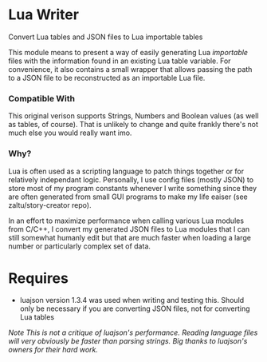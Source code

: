 # Lua Writer
Convert Lua tables and JSON files to Lua importable tables

This module means to present a way of easily generating Lua *importable* files with the information found in an existing Lua table variable.
For convenience, it also contains a small wrapper that allows passing the path to a JSON file to be reconstructed as an importable Lua file.

### Compatible With
This original verison supports Strings, Numbers and Boolean values (as well as tables, of course). That is unlikely to change and quite
frankly there's not much else you would really want imo.

### Why?
Lua is often used as a scripting language to patch things together or for relatively independant logic. Personally, I use config files (mostly JSON) to store most of my program constants whenever I write something since they are often generated from small GUI programs to make my life eaiser (see zaltu/story-creator repo).

In an effort to maximize performance when calling various Lua modules from C/C++, I convert my generated JSON files to Lua modules that I can still somewhat humanly edit but that are much faster when loading a large number or particularly complex set of data.

# Requires
- luajson version 1.3.4 was used when writing and testing this. Should only be necessary if you are converting JSON files, not for converting Lua tables


*Note
This is not a critique of luajson's performance. Reading language files will very obviously be faster than parsing strings. Big thanks to luajson's owners for their hard work.*